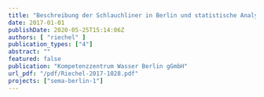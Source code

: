 ```yaml
---
title: "Beschreibung der Schlauchliner in Berlin und statistische Analyse zu Zustand und Schäden - Kurzbericht des Forschungsvorhabens SEMA-Berlin (Memo)."
date: 2017-01-01
publishDate: 2020-05-25T15:14:06Z
authors: [ "riechel" ]
publication_types: ["4"]
abstract: ""
featured: false
publication: "Kompetenzzentrum Wasser Berlin gGmbH"
url_pdf: "/pdf/Riechel-2017-1028.pdf"
projects: ["sema-berlin-1"]
---
```


